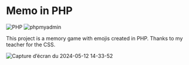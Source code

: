# Memo in PHP
![PHP](https://img.shields.io/badge/php-%23777BB4.svg?style=for-the-badge&logo=php&logoColor=white)
![phpmyadmin](https://img.shields.io/badge/PHPMyAdmin-grey?style=for-the-badge&logo=phpmyadmin)

This project is a memory game with emojis created in PHP. Thanks to my teacher for the CSS.

![Capture d’écran du 2024-05-12 14-33-52](https://github.com/RobinBouvier/memo-php/assets/102693118/9514f4aa-3322-471c-abdc-a13486ade5b4)
